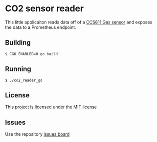 # CO2 sensor reader

This little applicaiton reads data off of a [CCS811 Gas sensor](https://www.sciosense.com/products/environmental-sensors/ccs811-gas-sensor-solution/) and exposes the data to a Prometheus endpoint.

## Building

    $ CGO_ENABLED=0 go build .

## Running

    $ ./co2_reader_go

## License

This project is licensed under the [MIT license](https://mit-license.org/)

## Issues

Use the repository [issues board](https://github.com/xswordsx/co2_reader_go/issues)
